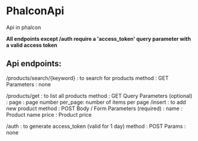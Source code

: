 # PhalconApi
Api in phalcon

**All endpoints except /auth require a 'access_token' query parameter with a valid access token**

## Api endpoints:
/products/search/{keyword} : to search for products
  method : GET
  Parameters : none
  
/products/get : to list all products
  method : GET
  Query Parameters (optional) : page : page number
                                per_page: number of items per page
/insert : to add new product 
  method : POST
  Body / Form Parameters (required) : name : Product name
                                      price : Product price
                                      
/auth : to generate access_token (valid for 1 day)
  method : POST
  Params : none
